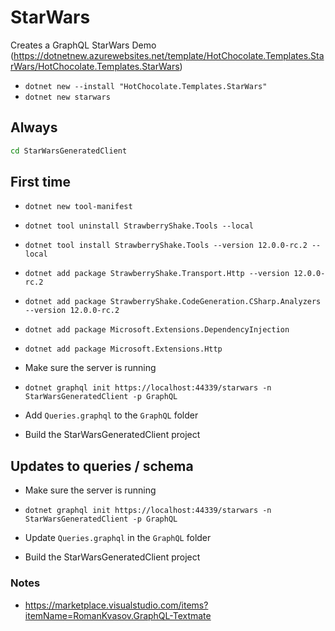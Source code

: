 # StarWars
Creates a GraphQL StarWars Demo (https://dotnetnew.azurewebsites.net/template/HotChocolate.Templates.StarWars/HotChocolate.Templates.StarWars)
- `dotnet new --install "HotChocolate.Templates.StarWars"`
- `dotnet new starwars`


## Always
``` cmd
cd StarWarsGeneratedClient
```

## First time
- `dotnet new tool-manifest`

- `dotnet tool uninstall StrawberryShake.Tools --local`

- `dotnet tool install StrawberryShake.Tools --version 12.0.0-rc.2 --local`

- `dotnet add package StrawberryShake.Transport.Http --version 12.0.0-rc.2`

- `dotnet add package StrawberryShake.CodeGeneration.CSharp.Analyzers --version 12.0.0-rc.2`

- `dotnet add package Microsoft.Extensions.DependencyInjection`

- `dotnet add package Microsoft.Extensions.Http`

- Make sure the server is running

- `dotnet graphql init https://localhost:44339/starwars -n StarWarsGeneratedClient -p GraphQL`

- Add `Queries.graphql` to the `GraphQL` folder

- Build the StarWarsGeneratedClient project


## Updates to queries / schema
- Make sure the server is running

- `dotnet graphql init https://localhost:44339/starwars -n StarWarsGeneratedClient -p GraphQL`

- Update `Queries.graphql` in the `GraphQL` folder

- Build the StarWarsGeneratedClient project



### Notes
- https://marketplace.visualstudio.com/items?itemName=RomanKvasov.GraphQL-Textmate